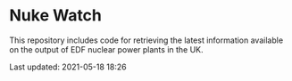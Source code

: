 # Nuke Watch

This repository includes code for retrieving the latest information available on the output of EDF nuclear power plants in the UK.

Last updated: 2021-05-18 18:26